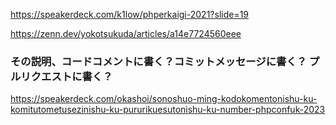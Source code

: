 https://speakerdeck.com/k1low/phperkaigi-2021?slide=19

https://zenn.dev/yokotsukuda/articles/a14e7724560eee

### その説明、コードコメントに書く？コミットメッセージに書く？ プルリクエストに書く？

https://speakerdeck.com/okashoi/sonoshuo-ming-kodokomentonishu-ku-komitutometusezinishu-ku-pururikuesutonishu-ku-number-phpconfuk-2023
